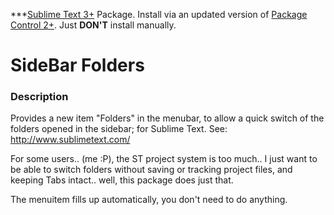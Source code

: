 ***[Sublime Text 3+](http://www.sublimetext.com/) Package. Install via an updated version of  [Package Control 2+](https://sublime.wbond.net/installation). Just **DON'T** install manually.

# SideBar Folders

### Description

Provides a new item "Folders" in the menubar, to allow a quick switch of the folders opened in the sidebar; for Sublime Text. See: http://www.sublimetext.com/

For some users.. (me :P), the ST project system is too much.. I just want to be able to switch folders without saving or tracking project files, and keeping Tabs intact.. well, this package does just that.

The menuitem fills up automatically, you don't need to do anything.
